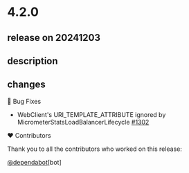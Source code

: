 # 4.2.0

## release on 20241203

## description

## changes

🐞 Bug Fixes

* WebClient's URI_TEMPLATE_ATTRIBUTE ignored by MicrometerStatsLoadBalancerLifecycle <a href="https://github.com/spring-cloud/spring-cloud-commons/issues/1302" data-hovercard-type="issue" data-hovercard-url="/spring-cloud/spring-cloud-commons/issues/1302/hovercard">#1302</a>

❤️ Contributors

Thank you to all the contributors who worked on this release:

<a class="user-mention notranslate" data-hovercard-type="organization" data-hovercard-url="/orgs/dependabot/hovercard" data-octo-click="hovercard-link-click" data-octo-dimensions="link_type:self" href="https://github.com/dependabot">@dependabot</a>[bot]

